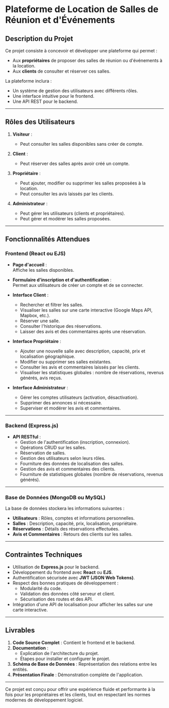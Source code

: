 # Plateforme de Location de Salles de Réunion et d'Événements

## Description du Projet
Ce projet consiste à concevoir et développer une plateforme qui permet :  
- Aux **propriétaires** de proposer des salles de réunion ou d'événements à la location.  
- Aux **clients** de consulter et réserver ces salles.  

La plateforme inclura :  
- Un système de gestion des utilisateurs avec différents rôles.  
- Une interface intuitive pour le frontend.  
- Une API REST pour le backend.  

---

## Rôles des Utilisateurs

1. **Visiteur** :  
   - Peut consulter les salles disponibles sans créer de compte.  

2. **Client** :  
   - Peut réserver des salles après avoir créé un compte.  

3. **Propriétaire** :  
   - Peut ajouter, modifier ou supprimer les salles proposées à la location.  
   - Peut consulter les avis laissés par les clients.  

4. **Administrateur** :  
   - Peut gérer les utilisateurs (clients et propriétaires).  
   - Peut gérer et modérer les salles proposées.  

---

## Fonctionnalités Attendues

### Frontend (React ou EJS)
- **Page d'accueil** :  
  Affiche les salles disponibles.  

- **Formulaire d'inscription et d'authentification** :  
  Permet aux utilisateurs de créer un compte et de se connecter.  

- **Interface Client** :  
  - Rechercher et filtrer les salles.  
  - Visualiser les salles sur une carte interactive (Google Maps API, Mapbox, etc.).  
  - Réserver une salle.  
  - Consulter l'historique des réservations.  
  - Laisser des avis et des commentaires après une réservation.  

- **Interface Propriétaire** :  
  - Ajouter une nouvelle salle avec description, capacité, prix et localisation géographique.  
  - Modifier ou supprimer ses salles existantes.  
  - Consulter les avis et commentaires laissés par les clients.  
  - Visualiser les statistiques globales : nombre de réservations, revenus générés, avis reçus.  

- **Interface Administrateur** :  
  - Gérer les comptes utilisateurs (activation, désactivation).  
  - Supprimer des annonces si nécessaire.  
  - Superviser et modérer les avis et commentaires.  

---

### Backend (Express.js)
- **API RESTful** :  
  - Gestion de l'authentification (inscription, connexion).  
  - Opérations CRUD sur les salles.  
  - Réservation de salles.  
  - Gestion des utilisateurs selon leurs rôles.  
  - Fourniture des données de localisation des salles.  
  - Gestion des avis et commentaires des clients.  
  - Fourniture de statistiques globales (nombre de réservations, revenus générés).  

---

### Base de Données (MongoDB ou MySQL)
La base de données stockera les informations suivantes :  
- **Utilisateurs** : Rôles, comptes et informations personnelles.  
- **Salles** : Description, capacité, prix, localisation, propriétaire.  
- **Réservations** : Détails des réservations effectuées.  
- **Avis et Commentaires** : Retours des clients sur les salles.  

---

## Contraintes Techniques
- Utilisation de **Express.js** pour le backend.  
- Développement du frontend avec **React** ou **EJS**.  
- Authentification sécurisée avec **JWT (JSON Web Tokens)**.  
- Respect des bonnes pratiques de développement :  
  - Modularité du code.  
  - Validation des données côté serveur et client.  
  - Sécurisation des routes et des API.  
- Intégration d'une API de localisation pour afficher les salles sur une carte interactive.  

---

## Livrables
1. **Code Source Complet** : Contient le frontend et le backend.  
2. **Documentation** :  
   - Explication de l'architecture du projet.  
   - Étapes pour installer et configurer le projet.  
3. **Schéma de Base de Données** : Représentation des relations entre les entités.  
4. **Présentation Finale** : Démonstration complète de l'application.  

---

Ce projet est conçu pour offrir une expérience fluide et performante à la fois pour les propriétaires et les clients, tout en respectant les normes modernes de développement logiciel.
